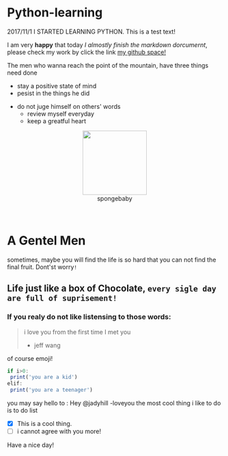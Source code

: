 # Python-learning
2017/11/1 I STARTED LEARNING PYTHON.
This is a test text!

I am very **happy** that today *I almostly finish the markdown dorcumernt*, please check my work by click the link [my github space!](https://github.com/Jadyhill)

The men who wanna reach the point of the mountain, have three things need done

* stay a positive state of mind
* pesist in the things he did
- do not juge himself on others' words
  - review myself everyday
  - keep a greatful heart
  
<div align = center><img width="150" height="150" src="http://oyrqaw6tr.bkt.clouddn.com/%E6%B5%B7%E7%BB%B5%E5%AE%9D%E5%AE%9D%E5%9C%A3%E8%AF%9E%E8%8A%82.png"></div>

<div align = center> spongebaby</div>
<br />
<br />

# A Gentel Men

sometimes, maybe you will find the life is so hard that you can not find the final fruit. Dont'st worry`!`

## Life just like a box of Chocolate, `every sigle day are full of suprisement!`

### If you realy do not like listensing to those words:
 > i love you 
 > from the first time I met you
 > - jeff wang

of course emoji!  

```javascript
if i>0:
 print('you are a kid')
elif:
 print('you are a teenager')
```


you may say hello to : Hey @jadyhill -loveyou
the most cool thing i like to do is to do list 
 - [x] This is a  cool thing.
 - [ ] i cannot agree with you more!
 
 Have a nice day!
